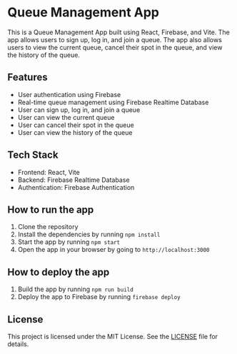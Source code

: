 # Queue Management App

This is a Queue Management App built using React, Firebase, and Vite. The app allows users to sign up, log in, and join a queue. The app also allows users to view the current queue, cancel their spot in the queue, and view the history of the queue.

## Features

* User authentication using Firebase
* Real-time queue management using Firebase Realtime Database
* User can sign up, log in, and join a queue
* User can view the current queue
* User can cancel their spot in the queue
* User can view the history of the queue

## Tech Stack

* Frontend: React, Vite
* Backend: Firebase Realtime Database
* Authentication: Firebase Authentication

## How to run the app

1. Clone the repository
2. Install the dependencies by running `npm install`
3. Start the app by running `npm start`
4. Open the app in your browser by going to `http://localhost:3000`

## How to deploy the app

1. Build the app by running `npm run build`
2. Deploy the app to Firebase by running `firebase deploy`

## License

This project is licensed under the MIT License. See the [LICENSE](LICENSE) file for details.
